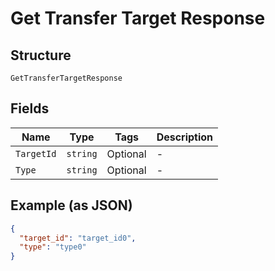 
# Get Transfer Target Response

## Structure

`GetTransferTargetResponse`

## Fields

| Name | Type | Tags | Description |
|  --- | --- | --- | --- |
| `TargetId` | `string` | Optional | - |
| `Type` | `string` | Optional | - |

## Example (as JSON)

```json
{
  "target_id": "target_id0",
  "type": "type0"
}
```

